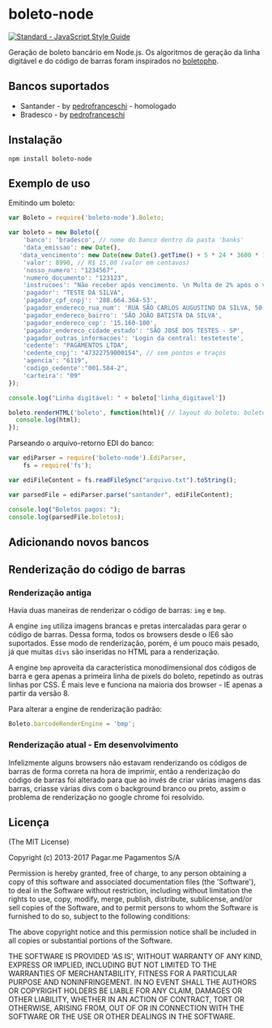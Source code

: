 boleto-node
=============

[![Standard - JavaScript Style Guide](https://img.shields.io/badge/code%20style-standard-brightgreen.svg)](http://standardjs.com/)

Geração de boleto bancário em Node.js. Os algoritmos de geração da linha digitável e do código de barras foram inspirados no [boletophp](https://github.com/BielSystems/boletophp).

## Bancos suportados

- Santander - by [pedrofranceschi](https://github.com/pedrofranceschi) - homologado
- Bradesco - by [pedrofranceschi](https://github.com/pedrofranceschi)

## Instalação

```
npm install boleto-node
```

## Exemplo de uso

Emitindo um boleto:

```javascript
var Boleto = require('boleto-node').Boleto;

var boleto = new Boleto({
	'banco': 'bradesco', // nome do banco dentro da pasta 'banks'
	'data_emissao': new Date(),
   'data_vencimento': new Date(new Date().getTime() + 5 * 24 * 3600 * 1000), // 5 dias futuramente
	'valor': 8990, // R$ 15,00 (valor em centavos)
	'nosso_numero': "1234567",
	'numero_documento': "123123",
	'instrucoes': "Não receber após vencimento. \n Multa de 2% após o vencimento. Juros de 0,03% de mora ao dia.", // separar cada linha por \n
	'pagador': "TESTE DA SILVA",
	'pagador_cpf_cnpj': '288.664.364-53',
	'pagador_endereco_rua_num': 'RUA SÃO CARLOS AUGUSTINO DA SILVA, 50',
	'pagador_endereco_bairro': 'SÃO JOÃO BATISTA DA SILVA',
	'pagador_endereco_cep': '15.160-100',
	'pagador_endereco_cidade_estado': 'SÃO JOSÉ DOS TESTES - SP',
	'pagador_outras_informacoes': 'Login da central: testeteste',
	'cedente': "PAGAMENTOS LTDA",
	'cedente_cnpj': "47322759000154", // sem pontos e traços
	'agencia': "6119",
	'codigo_cedente':"001.584-2",
	'carteira': "09"
});

console.log("Linha digitável: " + boleto['linha_digitavel'])

boleto.renderHTML('boleto', function(html){ // layout do boleto: boleto ou carne
  console.log(html);
});
```

Parseando o arquivo-retorno EDI do banco:

```javascript
var ediParser = require('boleto-node').EdiParser,
	fs = require('fs');

var ediFileContent = fs.readFileSync("arquivo.txt").toString();

var parsedFile = ediParser.parse("santander", ediFileContent);

console.log("Boletos pagos: ");
console.log(parsedFile.boletos);
```

## Adicionando novos bancos

## Renderização do código de barras

### Renderização antiga

Havia duas maneiras de renderizar o código de barras: `img` e `bmp`.

A engine `img` utiliza imagens brancas e pretas intercaladas para gerar o código de barras. Dessa forma, todos os browsers desde o IE6 são suportados. Esse modo de renderização, porém, é um pouco mais pesado, já que muitas `divs` são inseridas no HTML para a renderização.

A engine `bmp` aproveita da característica monodimensional dos códigos de barra e gera apenas a primeira linha de pixels do boleto, repetindo as outras linhas por CSS. É mais leve e funciona na maioria dos browser - IE apenas a partir da versão 8.

Para alterar a engine de renderização padrão:

```javascript
Boleto.barcodeRenderEngine = 'bmp';
```

### Renderização atual - Em desenvolvimento
Infelizmente alguns browsers não estavam renderizando os códigos de barras de forma correta na hora de imprimir, então a renderização do código de barras foi alterado para que ao
invés de criar várias imagens das barras, criasse várias divs com o background branco ou preto, assim o problema de renderização no google chrome foi resolvido.

## Licença

(The MIT License)

Copyright (c) 2013-2017 Pagar.me Pagamentos S/A

Permission is hereby granted, free of charge, to any person obtaining a copy of this software and associated documentation files (the 'Software'), to deal in the Software without restriction, including without limitation the rights to use, copy, modify, merge, publish, distribute, sublicense, and/or sell copies of the Software, and to permit persons to whom the Software is furnished to do so, subject to the following conditions:

The above copyright notice and this permission notice shall be included in all copies or substantial portions of the Software.

THE SOFTWARE IS PROVIDED 'AS IS', WITHOUT WARRANTY OF ANY KIND, EXPRESS OR IMPLIED, INCLUDING BUT NOT LIMITED TO THE WARRANTIES OF MERCHANTABILITY, FITNESS FOR A PARTICULAR PURPOSE AND NONINFRINGEMENT. IN NO EVENT SHALL THE AUTHORS OR COPYRIGHT HOLDERS BE LIABLE FOR ANY CLAIM, DAMAGES OR OTHER LIABILITY, WHETHER IN AN ACTION OF CONTRACT, TORT OR OTHERWISE, ARISING FROM, OUT OF OR IN CONNECTION WITH THE SOFTWARE OR THE USE OR OTHER DEALINGS IN THE SOFTWARE.
